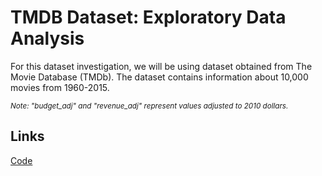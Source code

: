# TMDB Dataset: Exploratory Data Analysis

For this dataset investigation, we will be using dataset obtained from The Movie Database (TMDb). The dataset contains information about 10,000 movies from 1960-2015.

<small><em>Note: "budget_adj" and "revenue_adj" represent values adjusted to 2010 dollars.</em></small>

## Links

[Code](https://nbviewer.jupyter.org/github/mxtng/tmdb-eda/blob/master/src/tmdb.ipynb)
